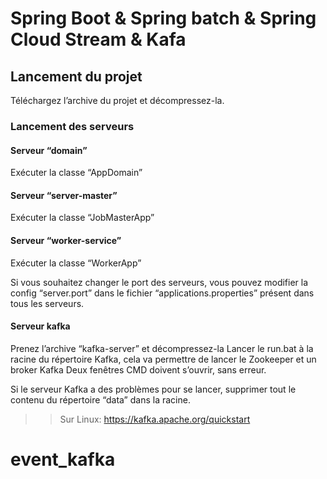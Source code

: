 # Spring Boot & Spring batch & Spring Cloud Stream & Kafa


## Lancement du projet
Téléchargez l’archive du projet et décompressez-la.

### Lancement des serveurs
#### Serveur “domain”
Exécuter la classe “AppDomain”
#### Serveur “server-master”
Exécuter la classe “JobMasterApp”
#### Serveur “worker-service”
Exécuter la classe “WorkerApp”


Si vous souhaitez changer le port des serveurs, vous pouvez modifier la config “server.port” dans le fichier “applications.properties” présent dans tous les serveurs.

#### Serveur kafka
Prenez l’archive “kafka-server” et décompressez-la
Lancer le run.bat à la racine du répertoire Kafka, cela va permettre de lancer le Zookeeper et un broker Kafka
Deux fenêtres CMD doivent s’ouvrir, sans erreur.

Si le serveur Kafka a des problèmes pour se lancer, supprimer tout le contenu du répertoire “data” dans la racine.

>> Sur Linux: 
>> https://kafka.apache.org/quickstart

# event_kafka
